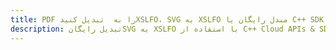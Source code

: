 ---title: PDF را به  تبدیل کنیدXSLFO، SVG به XSLFO مبدل رایگان یا C++ SDKdescription: تبدیل رایگانSVG به XSLFO با استفاده از C++ Cloud APIs & SDK همچنین اسناد PDF را در Cloud ایجاد، ویرایش و رندر کنید.---